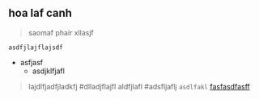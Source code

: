 
## hoa laf canh
> saomaf phair xllasjf 

`asdfjlajflajsdf` 
* asfjasf
  * asdjklfjafl
>lajdlfjadfjladkfj
#dlladjflajfl
>aldfjlafl
#adsfljaflj
`asdlfakl` 
[fasfasdfasff](google.com)

